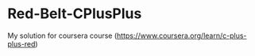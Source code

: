 # Red-Belt-CPlusPlus
My solution for coursera course (https://www.coursera.org/learn/c-plus-plus-red)
